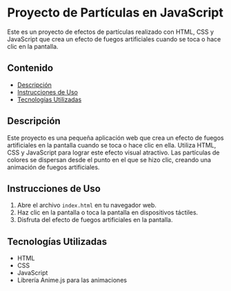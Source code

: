 # Proyecto de Partículas en JavaScript

Este es un proyecto de efectos de partículas realizado con HTML, CSS y JavaScript que crea un efecto de fuegos artificiales cuando se toca o hace clic en la pantalla.

## Contenido

- [Descripción](#descripción)
- [Instrucciones de Uso](#instrucciones-de-uso)
- [Tecnologías Utilizadas](#tecnologías-utilizadas)


## Descripción

Este proyecto es una pequeña aplicación web que crea un efecto de fuegos artificiales en la pantalla cuando se toca o hace clic en ella. Utiliza HTML, CSS y JavaScript para lograr este efecto visual atractivo. Las partículas de colores se dispersan desde el punto en el que se hizo clic, creando una animación de fuegos artificiales.

## Instrucciones de Uso

1. Abre el archivo `index.html` en tu navegador web.
2. Haz clic en la pantalla o toca la pantalla en dispositivos táctiles.
3. Disfruta del efecto de fuegos artificiales en la pantalla.

## Tecnologías Utilizadas

- HTML
- CSS
- JavaScript
- Librería Anime.js para las animaciones


